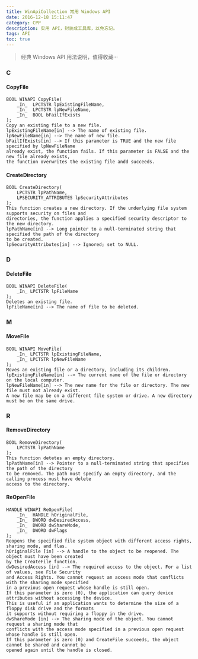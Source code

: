 ```yaml
---
title: WinApiCollection 常用 Windows API
date: 2016-12-18 15:11:47
category: CPP
description: 实用 API，封装成工具库，以免忘记。
tags: API
toc: true
---
```


> 经典 Windows API 用法说明，值得收藏···
<!-- More -->

### C
#### CopyFile
	BOOL WINAPI CopyFile(
		_In_  LPCTSTR lpExistingFileName,
		_In_  LPCTSTR lpNewFileName,
		_In_  BOOL bFailIfExists
	);
	Copy an existing file to a new file.
	lpExistingFileName[in] --> The name of existing file.
	lpNewFileName[in] --> The name of new file.
	bFailIfExists[in] --> If this parameter is TRUE and the new file specified by lpNewFileName 
	already exist, the function fails. If this parameter is FALSE and the new file already exists, 
	the function overwrites the existing file andd succeeds.
#### CreateDirectory
	BOOL CreateDirectory(
		LPCTSTR lpPathName,
		LPSECURITY_ATTRIBUTES lpSecurityAttributes 
	);
	This function creates a new directory. If the underlying file system supports security on files and 
	directories, the function applies a specified security descriptor to the new directory.
	lpPathName[in] --> Long pointer to a null-terminated string that specified the path of the directory 
	to be created.
	lpSecurityAttributes[in] --> Ignored; set to NULL.

### D
#### DeleteFile
	BOOL WINAPI DeleteFile(
		_In_ LPCTSTR lpFileName
	);
	Deletes an existing file.
	lpFileName[in] --> The name of file to be deleted.

### M
#### MoveFile
	BOOL WINAPI MoveFile(
		_In_ LPCTSTR lpExistingFileName,
		_In_ LPCTSTR lpNewFileName
	);
	Moves an existing file or a directory, including its children.
	lpExistingFileName[in] --> The current name of the file or directory on the local computer.
	lpNewFileName[in] --> The new name for the file or directory. The new file must not already exist.
	A new file may be on a different file system or drive. A new directory must be on the same drive. 

### R
#### RemoveDirectory
	BOOL RemoveDirectory(
		LPCTSTR lpPathName
	);
	This function detetes an empty directory.
	lpPathName[in] --> Pointer to a null-terminated string that specifies the path of the directory 
	to be removed. The path must specify an empty directory, and the calling process must have delete 
	access to the directory.
#### ReOpenFile
	HANDLE WINAPI ReOpenFile(
		_In_  HANDLE hOriginalFile,
		_In_  DWORD dwDesiredAccess,
		_In_  DWORD dwShareMode,
		_In_  DWORD dwFlags
	);
	Reopens the specified file system object with different access rights, sharing mode, and flas.
	hOriginalFile [in] --> A handle to the object to be reopened. The object must have been created 
	by the CreateFile function.
	dwDesiredAccess [in] --> The required access to the object. For a list of values, see File Security 
	and Access Rights. You cannot request an access mode that conflicts with the sharing mode specified 
	in a previous open request whose handle is still open.
	If this parameter is zero (0), the application can query device attributes without accessing the device. 
	This is useful if an application wants to determine the size of a floppy disk drive and the formats 
	it supports without requiring a floppy in the drive.
	dwShareMode [in] --> The sharing mode of the object. You cannot request a sharing mode that 
	conflicts with the access mode specified in a previous open request whose handle is still open.
	If this parameter is zero (0) and CreateFile succeeds, the object cannot be shared and cannot be 
	opened again until the handle is closed.

